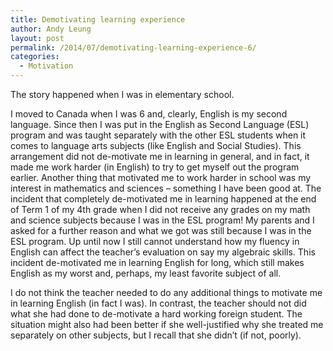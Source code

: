 ```yaml
---
title: Demotivating learning experience
author: Andy Leung
layout: post
permalink: /2014/07/demotivating-learning-experience-6/
categories:
  - Motivation
---
```

The story happened when I was in elementary school.

I moved to Canada when I was 6 and, clearly, English is my second language. Since then I was put in the English as Second Language (ESL) program and was taught separately with the other ESL students when it comes to language arts subjects (like English and Social Studies). This arrangement did not de-motivate me in learning in general, and in fact, it made me work harder (in English) to try to get myself out the program earlier. Another thing that motivated me to work harder in school was my interest in mathematics and sciences – something I have been good at. The incident that completely de-motivated me in learning happened at the end of Term 1 of my 4th grade when I did not receive any grades on my math and science subjects because I was in the ESL program! My parents and I asked for a further reason and what we got was still because I was in the ESL program. Up until now I still cannot understand how my fluency in English can affect the teacher’s evaluation on say my algebraic skills. This incident de-motivated me in learning English for long, which still makes English as my worst and, perhaps, my least favorite subject of all.

I do not think the teacher needed to do any additional things to motivate me in learning English (in fact I was). In contrast, the teacher should not did what she had done to de-motivate a hard working foreign student. The situation might also had been better if she well-justified why she treated me separately on other subjects, but I recall that she didn&#8217;t (if not, poorly).

&nbsp;